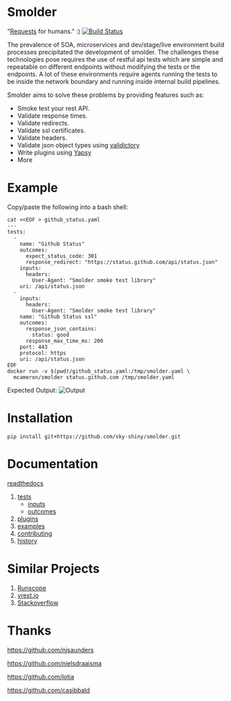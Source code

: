 Smolder
=======

"[Requests](https://github.com/kennethreitz/requests) for humans."  :)
[![Build Status](https://travis-ci.org/sky-shiny/smolder.svg?branch=master)](https://travis-ci.org/sky-shiny/smolder)

The prevalence of SOA, microservices and dev/stage/live environment build processes precipitated the development of smolder.
The challenges these technologies pose requires the use of restful api tests which are simple and repeatable on
different endpoints without modifying the tests or the endpoints.  A lot of these environments require agents running the
tests to be inside the network boundary and running inside internal build pipelines.

Smolder aims to solve these problems by providing features such as:

- Smoke test your rest API.
- Validate response times.
- Validate redirects.
- Validate ssl certificates.
- Validate headers.
- Validate json object types using [validictory](https://github.com/jamesturk/validictory)
- Write plugins using [Yapsy](https://github.com/tibonihoo/yapsy)
- More

Example
=======

Copy/paste the following into a bash shell:
```
cat <<EOF > github_status.yaml
---
tests:
  -
    name: "Github Status"
    outcomes:
      expect_status_code: 301
      response_redirect: "https://status.github.com/api/status.json"
    inputs:
      headers:
        User-Agent: "Smolder smoke test library"
    uri: /api/status.json
  -
    inputs:
      headers:
        User-Agent: "Smolder smoke test library"
    name: "Github Status ssl"
    outcomes:
      response_json_contains:
        status: good
      response_max_time_ms: 200
    port: 443
    protocol: https
    uri: /api/status.json
EOF
docker run -v $(pwd)/github_status.yaml:/tmp/smolder.yaml \
  mcameron/smolder status.github.com /tmp/smolder.yaml
```

Expected Output:
![Output](https://raw.githubusercontent.com/sky-shiny/smolder/master/docs/output.png)

Installation
============

```
pip install git+https://github.com/sky-shiny/smolder.git
```

Documentation
=============

[readthedocs](http://smolder.readthedocs.org/en/latest/)

1. [tests](docs/tests.md)
    - [inputs](docs/inputs.md)
    - [outcomes](docs/outcomes.md)
2. [plugins](docs/plugins.md)
3. [examples](docs/examples.md)
4. [contributing](docs/contributing.md)
5. [history](./HISTORY)

Similar Projects
================

1. [Runscope](https://www.runscope.com/)
2. [vrest.io](http://vrest.io)
3. [Stackoverflow](http://stackoverflow.com/questions/12135309/automated-testing-for-rest-api)

Thanks
======

https://github.com/njsaunders

https://github.com/nielsdraaisma

https://github.com/lotia

https://github.com/casibbald
